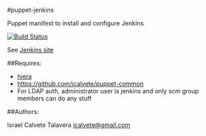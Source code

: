 #puppet-jenkins

Puppet manifest to install and configure Jenkins

[![Build Status](https://secure.travis-ci.org/icalvete/puppet-jenkins.png)](http://travis-ci.org/icalvete/puppet-jenkins)

See [Jenkins site](http://jenkins-ci.org/)

##Requires:

* [hiera](http://docs.puppetlabs.com/hiera/1/index.html)
* https://github.com/icalvete/puppet-common 
* For LDAP auth, administrator user is jenkins and only scm group members can do any stuff

##Authors:

Israel Calvete Talavera <icalvete@gmail.com>
